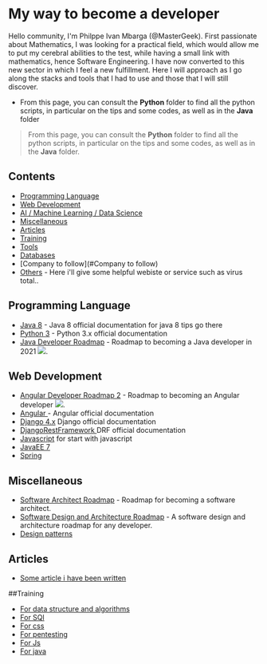 # My way to become a developer

Hello community, I'm Philppe Ivan Mbarga (@MasterGeek). First passionate about Mathematics, I was looking for a practical field, which would allow me to put my cerebral abilities to the test, while having a small link with mathematics, hence Software Engineering. I have now converted to this new sector in which I feel a new fulfillment. Here I will approach as I go along the stacks and tools that I had to use and those that I will still discover.

+ From this page, you can consult the **Python** folder to find all the python scripts, in particular on the tips and some codes, as well as in the **Java** folder

> From this page, you can consult the **Python** folder to find all the python scripts, in particular on the tips and some codes, as well as in the **Java** folder.


## Contents
- [Programming Language](#programming-language)
- [Web Development](#web-development)
- [AI / Machine Learning / Data Science](#soon)
- [Miscellaneous](#miscellaneous)
- [Articles](#articles)
- [Training](#training)
- [Tools](#tools)
- [Databases](#databases)
- [Company to follow](#Company to follow)
- [Others](#others) - Here i'll give some helpful webiste or service such as virus total..
## Programming Language
- [Java 8](https://docs.oracle.com/javase/8/docs/api/) - Java 8 official documentation
for java 8 tips go there [](https://java8tips.readthedocs.io/en/stable/) 
- [Python 3](https://docs.python.org/3/) - Python 3.x official documentation
- [Java Developer Roadmap](https://github.com/s4kibs4mi/java-developer-roadmap) - Roadmap to becoming a Java developer in 2021 [<img src="https://img.shields.io/badge/Roadmap-2021-green.svg">](https://github.com/s4kibs4mi/java-developer-roadmap).


## Web Development
- [Angular Developer Roadmap 2](https://github.com/saifaustcse/angular-developer-roadmap) - Roadmap to becoming an Angular developer [<img src="https://img.shields.io/badge/Roadmap-2021-green.svg">](https://github.com/saifaustcse/angular-developer-roadmap).
- [Angular ](https://angular.io/) - Angular official documentation
- [Django 4.x](https://docs.djangoproject.com/en/4.1/) Django official documentation
- [ DjangoRestFramework ](https://www.django-rest-framework.org/) DRF official documentation
- [Javascript](https://developer.mozilla.org/fr/docs/Web/JavaScript) for start with javascript
- [JavaEE 7](https://docs.oracle.com/javaee/7/index.html)
- [Spring](https://docs.spring.io/spring-framework/docs/current/reference/html/)

## Miscellaneous
- [Software Architect Roadmap](https://github.com/AlaaAttya/software-architect-roadmap) - Roadmap for becoming a software architect.
- [Software Design and Architecture Roadmap](https://github.com/stemmlerjs/software-design-and-architecture-roadmap) - A software design and architecture roadmap for any developer.
- [Design patterns](https://refactoring.guru/fr/design-patterns)

## Articles
- [Some article i have been written](https://medium.com/@philippeivan.com)

##Training
- [For data structure and algorithms](https://leetcode.com/)
- [For SQl ](https://sqlzoo.net/wiki/SQL_Tutorial)
- [For css](https://cssbatle.dev/)
- [For pentesting](https://tryhackme.com/)
- [For Js](https://jschallenger.com)
- [For java](https://education.oracle.com/software/java/pFamily_48)





